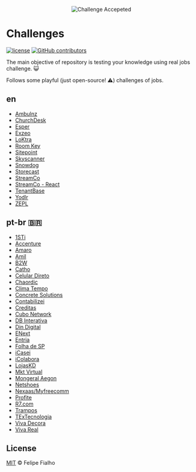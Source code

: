 <p align="center"><img src="https://cloud.githubusercontent.com/assets/3603793/23482593/669e9444-feae-11e6-9b6b-d1a53faf984a.png" alt="Challenge Accepeted"></p>

# Challenges

[![license](https://img.shields.io/github/license/LFeh/frontend-challenges.svg)](/LICENSE)
[![GitHub contributors](https://img.shields.io/github/contributors/LFeh/frontend-challenges.svg)](https://github.com/LFeh/frontend-challenges/graphs/contributors)

The main objective of repository is testing your knowledge using real jobs challenge. :smiley_cat:

Follows some playful (just open-source! :warning:) challenges of jobs.

## en

- [Ambulnz](https://github.com/AmbulnzLLC/frontend-challenge)
- [ChurchDesk](https://github.com/ChurchDesk/cd-challenge)
- [Esper](https://github.com/esperco/front-end-challenge)
- [Exzeo](https://github.com/exzeo/FrontEndChallenge)
- [LoKtra](https://github.com/Loktra/Front-End-Engineer)
- [Room Key](https://github.com/roomkey/front-end-code-challenge)
- [Sitepoint](https://github.com/sitepoint/frontend-test)
- [Skyscanner](https://github.com/Skyscanner/frontend-recruitment-test)
- [Snowdog](https://github.com/SnowdogApps/front-end-recruitment-test)
- [Storecast](https://github.com/storecast/frontend-challenge)
- [StreamCo](https://github.com/StreamCo/frontend-coding-challenge)
- [StreamCo - React](https://github.com/StreamCo/react-coding-challenge)
- [TenantBase](https://github.com/TenantBase/frontend-challenge)
- [Yodlr](https://github.com/yodlr/frontend-code-challenge)
- [ZEPL](https://github.com/ZEPL/front-end-challenge)

## pt-br 🇧🇷

- [1STi](https://github.com/1STi/desafio-frontend/blob/master/README.md)
- [Accenture](https://github.com/acnrecife/Front-End-Test-Interview)
- [Amaro](https://github.com/amarofashion/front-end-challenge)
- [Amil](https://github.com/DevAmil/frontend-test)
- [B2W](https://github.com/b2w-marketplace/code-challenge)
- [Catho](https://github.com/catho/frontend-test)
- [Celular Direto](https://github.com/celular-direto/layout-front-end)
- [Chaordic](https://github.com/chaordic/frontend-intern-challenge)
- [Clima Tempo](https://github.com/climatempo/challenge-accepted)
- [Concrete Solutions](https://github.com/concretesolutions/recrutamento-fe)
- [Contabilizei](https://github.com/contabilizei/front-end-teste)
- [Creditas](https://github.com/Creditas/challenge/tree/master/frontend)
- [Cubo Network](https://github.com/cubonetwork/front-end-challenge)
- [DB Interativa](https://github.com/dbrinterativa/desafio_frontend)
- [Din Digital](https://github.com/dindigital/teste-frontend-2017)
- [ENext](https://github.com/enextgroup/quero-trabalhar-na-enext)
- [Entria](https://github.com/entria/vagas/blob/master/challenge.md)
- [Folha de SP](https://github.com/FolhaSP/front-end-test)
- [iCasei](https://github.com/icasei/teste-front-end)
- [iColabora](https://github.com/iColabora/teste-front-end-developer)
- [LojasKD](https://github.com/lojaskd/frontend-challenge)
- [Mkt Virtual](https://github.com/mktvirtual/front-end-test-wordpress)
- [Mongeral Aegon](https://github.com/MongeralAegonDigital/front-end-trabalhe-na-mad)
- [Netshoes](https://github.com/netshoes/front-end-recruitment)
- [Nexaas/Myfreecomm](https://github.com/myfreecomm/desafio-design-01)
- [Profite](https://github.com/arthurgimenes/teste-profite)
- [R7.com](https://github.com/r7com/frontend-test)
- [Trampos](https://github.com/trampos/glowing-octo-batman)
- [TExTecnologia](https://github.com/TExTecnologia/teste-fullstack)
- [Viva Decora](https://github.com/vivadecora/front-end-teste)
- [Viva Real](https://github.com/vivareal/code-challenge/blob/master/frontend.md)

## License

[MIT](/LICENSE) &copy; Felipe Fialho 
